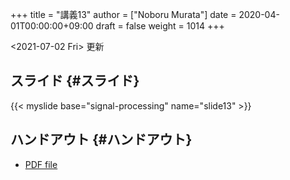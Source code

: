 +++
title = "講義13"
author = ["Noboru Murata"]
date = 2020-04-01T00:00:00+09:00
draft = false
weight = 1014
+++

<span class="timestamp-wrapper"><span class="timestamp">&lt;2021-07-02 Fri&gt; </span></span> 更新


## スライド {#スライド}

{{< myslide base="signal-processing" name="slide13" >}}


## ハンドアウト {#ハンドアウト}

-   [PDF file](https://noboru-murata.github.io/signal-processing/pdfs/slide13.pdf)